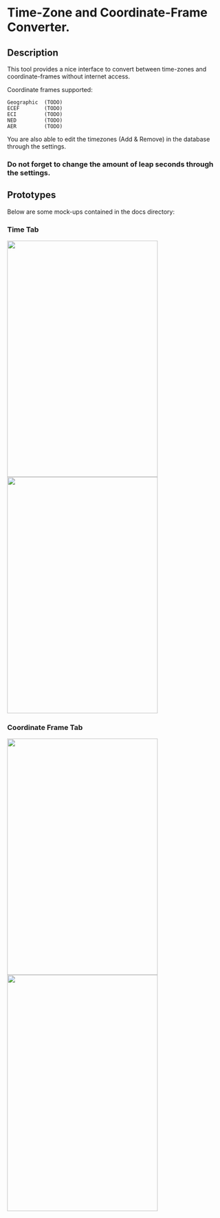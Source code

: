 # Time-Zone and Coordinate-Frame Converter.

## Description

This tool provides a nice interface to convert between time-zones and coordinate-frames without internet access.

Coordinate frames supported:
    
    Geographic  (TODO)
    ECEF        (TODO)
    ECI         (TODO)
    NED         (TODO)
    AER         (TODO)
    
You are also able to edit the timezones (Add & Remove) in the database through the settings.

### **Do not forget to change the amount of leap seconds through the settings.**

## Prototypes

Below are some mock-ups contained in the docs directory:

### Time Tab
<p float="left">
  <img src="https://github.com/Andrew9317/tzcf_converter/blob/main/docs/Time_Tab_Dark.svg" width="350" height="550" />
  <img src="https://github.com/Andrew9317/tzcf_converter/blob/main/docs/Time_Tab_Light.svg" width="350" height="550" />
</p>

### Coordinate Frame Tab

<p float="left">
  <img src="https://github.com/Andrew9317/tzcf_converter/blob/main/docs/Coordinate_Conversions_Dark.svg" width="350" height="550" />
  <img src="https://github.com/Andrew9317/tzcf_converter/blob/main/docs/Coordinate_Conversions_Light.svg" width="350" height="550" />
</p>
